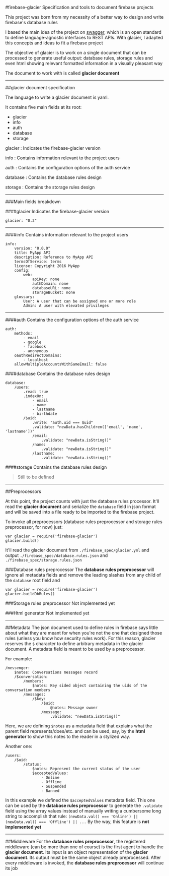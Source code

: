 #firebase-glacier
Specification and tools to document firebase projects

This project was born from my necessity of a better way to design and write firebase's database rules

I based the main idea of the project on [swagger](http://swagger.io/), which is an open standard to define language-agnostic interfaces to REST APIs. With glacier, I adapted this concepts and ideas to fit a firebase project

The objective of glacier is to work on a single document that can be processed to generate useful output: database rules, storage rules and even html showing relevant formatted information in a visually pleasant way

The document to work with is called **glacier document**

----------

##glacier document specification

The language to write a glacier document is yaml.

It contains five main fields at its root:

 - glacier
 - info
 - auth
 - database
 - storage

glacier
: Indicates the firebase-glacier version

info
: Contains information relevant to the project users

auth
: Contains the configuration options of the auth service

database
: Contains the database rules design

storage
: Contains the storage rules design

----------


###Main fields breakdown

####glacier
Indicates the firebase-glacier version

    glacier: "0.2"

----------

####info
Contains information relevant to the project users

    info:
	    version: "0.0.0"
	    title: MyApp API
	    description: Reference to MyApp API
	    termsOfService: terms
	    license: Copyright 2016 MyApp
	    config:
	        web:
	            apiKey: none
	            authDomain: none
	            databaseURL: none
	            storageBucket: none
	    glossary:
	        User: A user that can be assigned one or more role
	        Admin: A user with elevated privileges

----------

####auth
Contains the configuration options of the auth service

    auth:
	    methods:
	        - email
	        - google
	        - facebook
	        - anonymous
	    oauthRedirectDomains:
	        - localhost
	    allowMultipleAccountsWithSameEmail: false

####database
Contains the database rules design

    database:
	    /users:
	        .read: true
	        .indexOn:
	            - email
	            - name
	            - lastname
	            - birthdate
	        /$uid:
	            .write: "auth.uid === $uid"
	            .validate: "newData.hasChildren(['email', 'name', 'lastname'])"
	            /email:
	                .validate: "newData.isString()"
	            /name:
	                .validate: "newData.isString()"
	            /lastname:
	                .validate: "newData.isString()"

####storage
Contains the database rules design

>Still to be defined

----------

##Preprocessors

At this point, the project counts with just the database rules processor. It'll read the **glacier document** and serialize the `database` field in json format and will be saved into a file ready to be imported to the firebase project.

To invoke all preprocessors (database rules preprocessor and storage rules preprocessor, for now) just:

    var glacier = require('firebase-glacier')
    glacier.build()

It'll read the glacier document from `./firebase_spec/glacier.yml` and output `./firebase_spec/database.rules.json` and `./firebase_spec/storage.rules.json`

###Database rules preprocessor
The **database rules preprocessor** will ignore all metadata fields and remove the leading slashes from any child of the `database` root field and

    var glacier = require('firebase-glacier')
    glacier.buildDbRules()

###Storage rules preprocessor
Not implemented yet

###Html generator
Not implemented yet

----------

##Metadata
The json document used to define rules in firebase says little about what they are meant for when you're not the one that designed those rules (unless you know how security rules work). For this reason, glacier reserves the `$` character to define arbitrary metadata in the glacier document. A metadata field is meant to be used by a preprocessor.

For example:

    /messenger:
	    $notes: Conversations messages record
	    /$conversation:
	        /members:
	            $notes: Key sided object containing the uids of the conversation members
	        /messages:
	            /$key:
	                /$uid:
	                    @notes: Message owner
	                /message:
	                    .validate: "newData.isString()"

Here, we are defining `$notes` as a metadata field that explains what the parent field represents/does/etc. and can be used, say, by the **html generator** to show this notes to the reader in a stylized way.

Another one:

    /users:
	    /$uid:
		    /status:
			    $notes: Represent the current status of the user
			    $acceptedValues:
				    - Online
				    - Offline
				    - Suspended
				    - Banned
In this example we defined the `$acceptedValues` metadata field. This one can be used by the **database rules preprocessor** to generate the `.validate` field using the array values instead of manually writing a cumbersome long string to accomplish that rule:
`(newData.val() === 'Online') || (newData.val() === 'Offline') || ...`
By the way, this feature is **not implemented yet**

----------

##Middleware
For the **database rules preprocessor**, the registered middleware (can be more than one of course) is the first agent to handle the **glacier document**. Its input is an object representation of the **glacier document**. Its output must be the same object already preprocessed. After every middleware is invoked, the **database rules preprocessor** will continue its job
